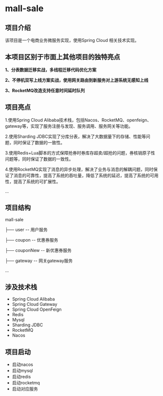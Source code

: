 # mall-sale

## 项目介绍

该项目是一个电商业务微服务实现，使用Spring Cloud 相关技术实现。

## 本项目区别于市面上其他项目的独特亮点

**1、分表数据迁移实战，多线程迁移代码优化方案**

**2、不停机双写上线方案实战，使用网关路由到新服务对上游系统无感知上线**

**3、RocketMQ改造支持任意时间延时队列**

## 项目亮点

1.使用Spring Cloud Alibaba技术栈，包括Nacos、RocketMQ、openfeign、gateway等，实现了服务注册与发现、服务调用、服务网关等功能。

2.使用Sharding JDBC实现了分库分表，解决了大数据量下的存储、性能等问题，同时保证了数据的一致性。

3.使用Redis+Lua脚本的方式保障抢券时券库存超卖/超抢的问题，券核销原子性问题等，同时保证了数据的一致性。

4.使用RocketMQ实现了消息的异步处理，解决了业务与消息的解耦问题，同时保证了消息的可靠性，提高了系统的吞吐量，降低了系统的延迟，提高了系统的可用性，提高了系统的可扩展性。

...

## 项目结构

mall-sale

├── user -- 用户服务

├── coupon -- 优惠券服务

├── couponNew -- 新优惠券服务

├── gateway -- 网关gateway服务

...

## 涉及技术栈

- Spring Cloud Alibaba
- Spring Cloud Gateway
- Spring Cloud OpenFeign
- Redis
- Mysql
- Sharding JDBC
- RocketMQ
- Nacos

## 项目启动

- 启动nacos
- 启动mysql
- 启动redis
- 启动rocketmq
- 启动对应服务

